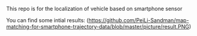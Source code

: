 This repo is for the localization of vehicle based on smartphone sensor

You can find some intial results:
(https://github.com/PeiLi-Sandman/map-matching-for-smartphone-trajectory-data/blob/master/picture/result.PNG)
